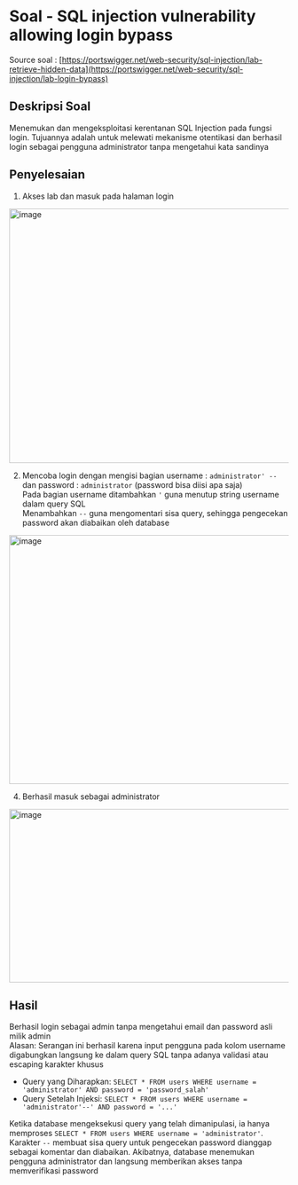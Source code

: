 # Soal - SQL injection vulnerability allowing login bypass  

Source soal : [https://portswigger.net/web-security/sql-injection/lab-retrieve-hidden-data](https://portswigger.net/web-security/sql-injection/lab-login-bypass)

## Deskripsi Soal 
Menemukan dan mengeksploitasi kerentanan SQL Injection pada fungsi login. Tujuannya adalah untuk melewati mekanisme otentikasi dan berhasil login sebagai pengguna administrator tanpa mengetahui kata sandinya   

## Penyelesaian 
1. Akses lab dan masuk pada halaman login      
<img width="987" height="459" alt="image" src="https://github.com/user-attachments/assets/6a484d1d-7005-4512-9ffc-0fbd670a5f22" />


2. Mencoba login dengan mengisi bagian username : `administrator' --` dan password : `administrator` (password bisa diisi apa saja)  
Pada bagian username ditambahkan `'` guna menutup string username dalam query SQL  
Menambahkan `--` guna mengomentari sisa query, sehingga pengecekan password akan diabaikan oleh database  
<img width="944" height="449" alt="image" src="https://github.com/user-attachments/assets/53174993-107a-4bff-84c0-d06c99cd4351" />
  
4.  Berhasil masuk sebagai administrator
<img width="1533" height="313" alt="image" src="https://github.com/user-attachments/assets/a579dba4-b62f-4055-8f96-39cad680dd58" />


## Hasil 
Berhasil login sebagai admin tanpa mengetahui email dan password asli milik admin  
Alasan: Serangan ini berhasil karena input pengguna pada kolom username digabungkan langsung ke dalam query SQL tanpa adanya validasi atau escaping karakter khusus  
- Query yang Diharapkan: `SELECT * FROM users WHERE username = 'administrator' AND password = 'password_salah'`  
- Query Setelah Injeksi: `SELECT * FROM users WHERE username = 'administrator'--' AND password = '...'`  

Ketika database mengeksekusi query yang telah dimanipulasi, ia hanya memproses `SELECT * FROM users WHERE username = 'administrator'`. Karakter `--` membuat sisa query untuk pengecekan password dianggap sebagai komentar dan diabaikan. Akibatnya, database menemukan pengguna administrator dan langsung memberikan akses tanpa memverifikasi password


